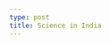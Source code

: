 ```yaml
---
type: post
title: Science in India
---
```


<!-- 

Science in India- past & present

A country which was built and unbuilt many times before others started to silhouette their society into shape; a country which for multiple millennia had the language, science, 
technology, society and culture which predated a similar Renaissance in Europe by thousands of years and still rivals present-day research in many fields; a country shrouded in 
mystery to the rest of the world who once looked upon its exoticism with esoteric eyes as an unearthly blend of the Lost Horizon and El Dorado. And although most records of which are 
either destroyed or distorted, what remains is enough to shine a beacon on mankind’s road to the future.  
The oldest systems of existing medicine like Ayurveda, Siddha and Yoga  were practised in India as early as 5000 BCE. Cataract and plastic surgeries were being performed in India 
since 2000 BCE whence it spread to China and Greece. Sushruta Samhita is among the greatest surviving medical treatises from the ancient world. In fact after fruitless attempts, 
scientists have recently reverted to the Charaka Samhita to treat the Black fever. The world’s first iron pillar in Delhi still captivates archeologists due to its rust-resistant 
composition. The astronomical and mathematical research of Aryabhatta at age twenty-three in the 5th cen. CE inspired thinkers for many centuries. Brahmagupta, the 7th century Euler 
of India, whose invention of the zero was just one out of his thousands of works, and Varahamihira, who is known for his ancient encyclopedia, making astrology as a part of science 
and propounding the idea of gravity for the first time (which was further polished by Bhaskaracharya in the 12th cen. CE, in his addition to the multi-centurial Surya Siddhanta, and 
described as gurutvakarshan) were among the many intellectual giants of the Golden Age of India.  
As per the research of German scholar Gustav Oppert, Shukraniti by Shukracharya elucidated the gunpowder mixture and firearms very thoroughly much before the Chinese claim of its 
invention. But even till conclusive findings confirm it, it is certain that they were improved and used extensively in medieval India. Not to say the least, the Mysorean iron-cased 
‘rocquets’ of Haidar and Tipu were the first missiles of the world carrying payloads, bemusing the ignorant British cavalry and pouring death into their ranks.  
In the 19th and 20th centuries, there was a resurgence of scientific discoveries in India, despite of and not because of the British colonialism. Recently in 1985, NASA Scientist Rick 
Briggs in his paper in the AI Magazine described Sanskrit as the most suitable language for Natural language processing and AI. But by the early modern times, working in Sanskrit had 
been made out of vogue and Indian minds, with the aid of the books and papers written mostly in English and German, containing the latest scientific expeditions of the European 
stalwarts of the time, germinated into a sprint with relatively little but momentous contributions. Sir JC Bose demonstrated wireless communication for the first time in the world and 
Sir M Visvesvaraya helped millions with his creative engineering including the invention of the block irrigation system.  SN Bose with his Bose-Einstein statistics and Meghnad Saha 
with his Ionization equation were never awarded the Nobel. But Sir CV Raman’s ‘new radiation’ made him the first Asian Nobel Laureate in the sciences and is an invaluable tool for 
material analysis today. S Chandrashekhar, CV Raman’s nephew, who discovered the famous limit named after him and Hargobind Khurana who cracked the genetic code were awarded Nobel 
Prizes quite befittingly. Ramanujan, a poor, young, uncanny, untaught Indian whose deathbed equations are still being comprehended by the best minds today, after about a century, and 
getting applied to explain the behaviour of black holes, showed the sceptic otherness that he was far ahead of his time. In medicine, Rotavac vaccine and the world’s first leprosy 
vaccine have been developed in India recently. Also, Narinder Kapany’s work in Optic fibres and Lalji Singh’s in DNA fingerprinting are few of the thousands of names which resonate 
modern science.  
There have been many more Indian scientists, sung and unsung, with so many accomplishments up their sleeves that far from an article, it may take many a book to merely summarize all 
and sundry. In the recent years, the surge of the Industrial Revolution 4.0, disruptive technologies, AI, blockchain, automation, unfamiliar diseases, resource-scarcity, new solutions 
and newer problems have flooded the capricious paradigm.  
In 2008, India became the fourth country in the world to place its flag on the moon in the Chandrayaan-I mission, famous for its evidence of lunar water ice confirmed by NASA in 2018. 
It was followed by its second version in 2019 and a third one aiming to land a rover, planned for 2021. Gaganyaan, India’s human spaceflight mission and Aditya-L1, ISRO’s solar probe 
are the next in sight. In 2015, years of R&D culminated in the introduction of the world’s smallest combat jet, the indigenous LCA Tejas, developed by Dr. Koti and built by HAL. 
I guess I would do injustice to the many achievements and names I shall miss in the process of highlighting the few that presently strike my pensive mind. I leave it to the readers to 
mine deeper into the caverns of India’s vibrant past and present, in the ocean of scientific progress of humankind.
--- BY RAMAN BUTTA

-->